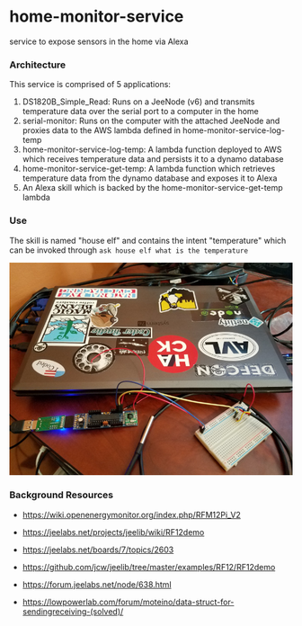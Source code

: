 # home-monitor-service
service to expose sensors in the home via Alexa

### Architecture
This service is comprised of 5 applications:
1. DS1820B_Simple_Read: Runs on a JeeNode (v6) and transmits temperature data over the serial port to a computer in the home
2. serial-monitor: Runs on the computer with the attached JeeNode and proxies data to the AWS lambda defined in home-monitor-service-log-temp
3. home-monitor-service-log-temp: A lambda function deployed to AWS which receives temperature data and persists it to a dynamo database
4. home-monitor-service-get-temp: A lambda function which retrieves temperature data from the dynamo database and exposes it to Alexa
5. An Alexa skill which is backed by the home-monitor-service-get-temp lambda

### Use
The skill is named "house elf" and contains the intent "temperature" which can be invoked through `ask house elf what is the temperature`

![image of sensors](https://github.com/chriswininger/home-monitor-service/blob/master/assets/images/sensor_img1.jpg?raw=true)

### Background Resources
* https://wiki.openenergymonitor.org/index.php/RFM12Pi_V2

* https://jeelabs.net/projects/jeelib/wiki/RF12demo

* https://jeelabs.net/boards/7/topics/2603

* https://github.com/jcw/jeelib/tree/master/examples/RF12/RF12demo

* https://forum.jeelabs.net/node/638.html

* https://lowpowerlab.com/forum/moteino/data-struct-for-sendingreceiving-(solved)/
